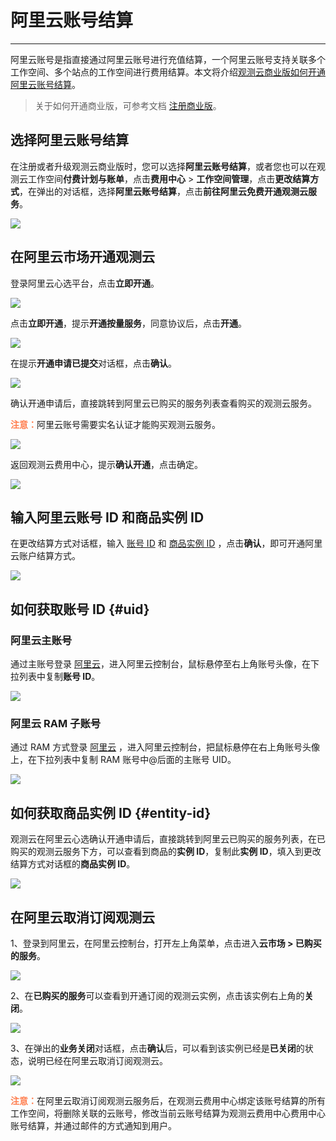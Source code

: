 # 阿里云账号结算
---

阿里云账号是指直接通过阿里云账号进行充值结算，一个阿里云账号支持关联多个工作空间、多个站点的工作空间进行费用结算。本文将介绍<u>观测云商业版如何开通阿里云账号结算</u>。

> 关于如何开通商业版，可参考文档 [注册商业版](../../billing/commercial-register.md)。

## 选择阿里云账号结算

在注册或者升级观测云商业版时，您可以选择**阿里云账号结算**，或者您也可以在观测云工作空间**付费计划与账单**，点击**费用中心** > **工作空间管理**，点击**更改结算方式**，在弹出的对话框，选择**阿里云账号结算**，点击**前往阿里云免费开通观测云服务**。

![](../img/9.upgrade_7.png)

## 在阿里云市场开通观测云

登录阿里云心选平台，点击**立即开通**。

![](../img/6.aliyun_6.png)

<!--
若您未登录到阿里云，提示账号登录。

![](../img/6.aliyun_7.png)
-->

点击**立即开通**，提示**开通按量服务**，同意协议后，点击**开通**。

![](../img/6.aliyun_9.png)

在提示**开通申请已提交**对话框，点击**确认**。

![](../img/6.aliyun_10.png)

确认开通申请后，直接跳转到阿里云已购买的服务列表查看购买的观测云服务。

<font color=coral>**注意：**</font>阿里云账号需要实名认证才能购买观测云服务。

![](../img/6.aliyun_13.png)

返回观测云费用中心，提示**确认开通**，点击确定。

![](../img/6.aliyun_12.png)

## 输入阿里云账号 ID 和商品实例 ID

在更改结算方式对话框，输入 [账号 ID](#uid) 和 [商品实例 ID](#entity-id) ，点击**确认**，即可开通阿里云账户结算方式。

![](../img/9.upgrade_7.png)

## 如何获取账号 ID {#uid}

### 阿里云主账号

通过主账号登录 [阿里云](https://www.aliyun.com)，进入阿里云控制台，鼠标悬停至右上角账号头像，在下拉列表中复制**账号 ID**。

![](../img/6.aliyun_2.png)

<!--
或者您也可以直接在控制台右侧“账号ID”获取阿里云主账号的 UID。

![](../img/20.aliyun_1.png)

-->

### 阿里云 RAM 子账号

通过 RAM 方式登录 [阿里云](https://www.aliyun.com) ，进入阿里云控制台，把鼠标悬停在右上角账号头像上，在下拉列表中复制 RAM 账号中@后面的主账号 UID。

![](../img/20.aliyun_3.png)

<!--
或者您也可以直接在控制台右侧 RAM 账号中获取阿里云主账号的 UID，填入到更改结算方式对话框的**账号 ID**。

![](../img/20.aliyun_2.png)
-->


## 如何获取商品实例 ID {#entity-id}

观测云在阿里云心选确认开通申请后，直接跳转到阿里云已购买的服务列表，在已购买的观测云服务下方，可以查看到商品的**实例 ID**，复制此**实例 ID**，填入到更改结算方式对话框的**商品实例 ID**。

![](../img/10.aliyun_market_5.png)



## 在阿里云取消订阅观测云

1、登录到阿里云，在阿里云控制台，打开左上角菜单，点击进入**云市场 > 已购买的服务**。

![](../img/10.aliyun_market_1.png)

2、在**已购买的服务**可以查看到开通订阅的观测云实例，点击该实例右上角的**关闭**。

![](../img/1.aliyun_cancel_2.png)

3、在弹出的**业务关闭**对话框，点击**确认**后，可以看到该实例已经是**已关闭**的状态，说明已经在阿里云取消订阅观测云。

![](../img/1.aliyun_cancel_3.png)

<font color=coral>**注意：**</font>在阿里云取消订阅观测云服务后，在观测云费用中心绑定该账号结算的所有工作空间，将删除关联的云账号，修改当前云账号结算为观测云费用中心费用中心账号结算，并通过邮件的方式通知到用户。

